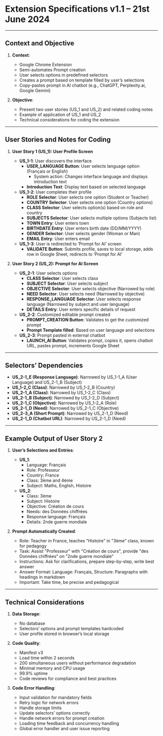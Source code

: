 
# Extension Specifications v1.1 – 21st June 2024

---

## **Context and Objective**

1. **Context**: 
   - Google Chrome Extension
   - Semi-automates Prompt creation
   - User selects options in predefined selectors
   - Creates a prompt based on template filled by user’s selections
   - Copy-pastes prompt in AI chatbot (e.g., ChatGPT, Perplexity.ai, Google Gemini)

2. **Objective**: 
   - Present two user stories (US_1 and US_2) and related coding notes
   - Example of application of US_1 and US_2
   - Technical considerations for coding the extension

---

## **User Stories and Notes for Coding**

1. **User Story 1 (US_1): User Profile Screen**
   - **US_1-1**: User discovers the interface
     - **USER_LANGUAGE Button**: User selects language option (Français or English)
       - System action: Changes interface language and displays introduction text
     - **Introduction Text**: Display text based on selected language
   - **US_1-2**: User completes their profile
     - **ROLE Selector**: User selects one option (Student or Teacher)
     - **COUNTRY Selector**: User selects one option (Country options)
     - **CLASS Selector**: User selects option(s) based on role and country
     - **SUBJECTS Selector**: User selects multiple options (Subjects list)
     - **TOWN Entry**: User enters town
     - **BIRTHDATE Entry**: User enters birth date (DD/MM/YYYY)
     - **GENDER Selector**: User selects gender (Woman or Man)
     - **EMAIL Entry**: User enters email
   - **US_1-3**: User is redirected to ‘Prompt for AI’ screen
     - **VALIDATE Button**: Submits profile, saves to local storage, adds row in Google Sheet, redirects to ‘Prompt for AI’

2. **User Story 2 (US_2): Prompt for AI Screen**
   - **US_2-1**: User selects options
     - **CLASS Selector**: User selects class
     - **SUBJECT Selector**: User selects subject
     - **OBJECTIVE Selector**: User selects objective (Narrowed by role)
     - **NEED Selector**: User selects need (Narrowed by objective)
     - **RESPONSE_LANGUAGE Selector**: User selects response language (Narrowed by subject and user language)
     - **DETAILS Entry**: User enters specific details of request
   - **US_2-2**: Customized editable prompt created
     - **PROMPT_CREATION Button**: Validates to get the customized prompt
     - **Prompt Template filled**: Based on user language and selections
   - **US_2-3**: Prompt pasted in external chatbot
     - **LAUNCH_AI Button**: Validates prompt, copies it, opens chatbot URL, pastes prompt, increments Google Sheet

---

## **Selectors’ Dependencies**

- **US_2-1_E (Response Language)**: Narrowed by US_1-1_A (User Language) and US_2-1_B (Subject)
- **US_1-2_C (Class)**: Narrowed by US_1-2_B (Country)
- **US_2-1_A (Class)**: Narrowed by US_1-2_C (Class)
- **US_2-1_B (Subject)**: Narrowed by US_1-2_D (Subject)
- **US_2-1_C (Objective)**: Narrowed by US_1-2_A (Role)
- **US_2-1_D (Need)**: Narrowed by US_2-1_C (Objective)
- **US_2-3_A (Short Prompt)**: Narrowed by US_2-1_D (Need)
- **US_2-1_D (Chatbot URL)**: Narrowed by US_2-1_D (Need)

---

## **Example Output of User Story 2**

1. **User’s Selections and Entries**:
   - **US_1**: 
     - Language: Français
     - Role: Professeur
     - Country: France
     - Class: 3ème and 4ème
     - Subject: Maths, English, Histoire
   - **US_2**: 
     - Class: 3ème
     - Subject: Histoire
     - Objective: Création de cours
     - Needs: des Données chiffrées
     - Response language: Français
     - Details: 2nde guerre mondiale

2. **Prompt Automatically Created**:
   - Role: Teacher in France, teaches "Histoire" in "3ème" class, known for pedagogy
   - Task: Assist "Professeur" with "Création de cours", provide "des Données chiffrées" on "2nde guerre mondiale"
   - Instructions: Ask for clarifications, prepare step-by-step, write best answer
   - Answer Format: Language: Français, Structure: Paragraphs with headings in markdown
   - Important: Take time, be precise and pedagogical

---

## **Technical Considerations**

1. **Data Storage**:
   - No database
   - Selectors’ options and prompt templates hardcoded
   - User profile stored in browser’s local storage

2. **Code Quality**:
   - Manifest v3
   - Load time within 2 seconds
   - 200 simultaneous users without performance degradation
   - Minimal memory and CPU usage
   - 99.9% uptime
   - Code reviews for compliance and best practices

3. **Code Error Handling**:
   - Input validation for mandatory fields
   - Retry logic for network errors
   - Handle storage limits
   - Update selectors’ options correctly
   - Handle network errors for prompt creation
   - Loading time feedback and concurrency handling
   - Global error handler and user issue reporting